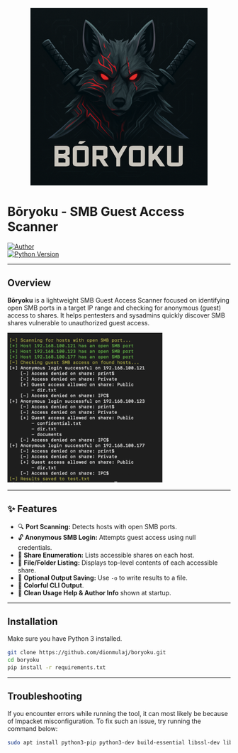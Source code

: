 <p align="center">
  <img src="Boryoku-logo.png" alt="Boryoku Logo" width="400"/>
</p>

# Bōryoku - SMB Guest Access Scanner

[![Author](https://img.shields.io/badge/author-Dion%20Mulaj-blue)](https://github.com/dionmulaj)  
[![Python Version](https://img.shields.io/badge/python-3%2B-green)](https://www.python.org/)

---

## Overview

**Bōryoku** is a lightweight SMB Guest Access Scanner focused on identifying open SMB ports in a target IP range and checking for anonymous (guest) access to shares. It helps pentesters and sysadmins quickly discover SMB shares vulnerable to unauthorized guest access.

<p align="left">
  <img src="example.png" alt="Boryoku Example" width="350"/>
</p>

---

## ✨ Features

- 🔍 **Port Scanning:** Detects hosts with open SMB ports.
- 🔓 **Anonymous SMB Login:** Attempts guest access using null credentials.
- 📂 **Share Enumeration:** Lists accessible shares on each host.
- 📁 **File/Folder Listing:** Displays top-level contents of each accessible share.
- 💾 **Optional Output Saving:** Use `-o` to write results to a file.
- 🎨 **Colorful CLI Output**.
- 🧾 **Clean Usage Help & Author Info** shown at startup.

---

## Installation

Make sure you have Python 3 installed.

```bash
git clone https://github.com/dionmulaj/boryoku.git
cd boryoku
pip install -r requirements.txt
```
---

## Troubleshooting

If you encounter errors while running the tool, it can most likely be because of Impacket misconfiguration.
To fix such an issue, try running the command below:

```bash
sudo apt install python3-pip python3-dev build-essential libssl-dev libffi-dev
```

